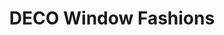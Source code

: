 ---
title: "DECO Window Fashions"
url: /austin/deco-window-fashions-research-blvd/
shop: window blind
---